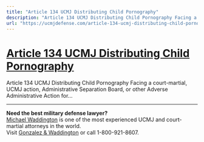 ```yaml
---
title: "Article 134 UCMJ Distributing Child Pornography"
description: "Article 134 UCMJ Distributing Child Pornography Facing a court-martial, UCMJ action, Administrative Separation Board, or other Adverse Administrative Action for..."
url: "https://ucmjdefense.com/article-134-ucmj-distributing-child-pornography.html"
---
```


# [Article 134 UCMJ Distributing Child Pornography](https://ucmjdefense.com/article-134-ucmj-distributing-child-pornography.html)

Article 134 UCMJ Distributing Child Pornography Facing a court-martial, UCMJ action, Administrative Separation Board, or other Adverse Administrative Action for...

---

**Need the best military defense lawyer?**  
[Michael Waddington](https://ucmjdefense.com/attorneys/michael-stewart-waddington-partner.html) is one of the most experienced UCMJ and court-martial attorneys in the world.  
Visit [Gonzalez & Waddington](https://ucmjdefense.com) or call 1-800-921-8607.

